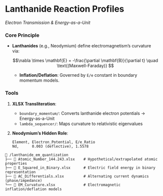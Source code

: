 # **Lanthanide Reaction Profiles**  
*Electron Transmission & Energy-as-a-Unit*  

### **Core Principle**  
- **Lanthanides** (e.g., Neodymium) define electromagnetism’s curvature via:  
  ```math  
  \nabla \times \mathbf{E} = -\frac{\partial \mathbf{B}}{\partial t} \quad \text{(Maxwell-Faraday)}  
  ```  
  - **Inflation/Deflation**: Governed by `E/e` constant in boundary momentum models.  

### **Tools**  
1. **XLSX Transliteration**:  
   - `boundary_momentum/`: Converts lanthanide electron potentials → Energy-as-a-Unit  
   - `lambda_sequencer/`: Maps curvature to relativistic eigenvalues  

2. **Neodymium’s Hidden Role**:  
   ```csv  
   Element, Electron_Potential, E/e_Ratio  
   Nd,      0.003 (deflective), 1.5578  
   ```  

```  
📂 /lanthanide_em_quantization  
├── 📄 Atomic_Number_144.243.xlsx    # Hypothetical/extrapolated atomic properties  
├── 📄 E_Squared_in_Binary.xlsx      # Electric field energy in binary representation  
├── 📄 AC_Differentials.xlsx         # Alternating current dynamics (phase/impedance)  
└── 📄 EM_Curvature.xlsx             # Electromagnetic inflation/deflation models  
```  
